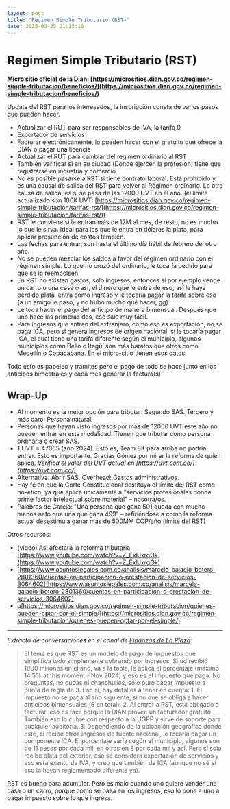 ```yaml
---
layout: post
title: "Regimen Simple Tributario (RST)"
date: 2025-03-25 21:13:16
---
```


# Regimen Simple Tributario (RST)

**Micro sitio oficial de la Dian: [https://micrositios.dian.gov.co/regimen-simple-tributacion/beneficios/](https://micrositios.dian.gov.co/regimen-simple-tributacion/beneficios/)**

Update del RST para los interesados, la inscripción consta de varios pasos que pueden hacer.

- Actualizar el RUT para ser responsables de IVA, la tarifa 0
- Exportador de servicios
- Facturar electrónicamente, lo pueden hacer con el gratuito que ofrece la DIAN o pagar una licencia
- Actualizar el RUT para cambiar del regimen ordinario al RST
- También verificar si en su ciudad (Donde ejercen la profesión) tiene que registrarse en industria y comercio
- No es posible pasarse a RST si tiene contrato laboral. Está prohibido y es una causal de salida del RST para volver al Régimen ordinario. La otra causa de salida, es si se pasa de las 12000 UVT en el año. (el limite actualizado son 100K UVT: [https://micrositios.dian.gov.co/regimen-simple-tributacion/tarifas-rst/](https://micrositios.dian.gov.co/regimen-simple-tributacion/tarifas-rst/))
- RST le conviene si le entran más de 12M al mes, de resto, no es mucho lo que le sirva. Ideal para los que le entra en dólares la plata, para aplicar presunción de costos también.
- Las fechas para entrar, son hasta el último día hábil de febrero del otro año.
- No se pueden mezclar los saldos a favor del régimen ordinario con el régimen simple. Lo que no cruzó del ordinario, le tocaría pedirlo para que se lo reembolsen.
- En RST no existen gastos, solo ingresos, entonces si por ejemplo vende un carro o una casa o así, el dinero que le entre de eso, así le haya perdido plata, entra como ingreso y le tocaría pagar la tarifa sobre eso (a un amigo le pasó, y no hubo mucho qué hacer, gg).
- Le toca hacer el pago del anticipo de manera bimensual. Después que uno hace las primeras dos, eso sale muy fácil.
- Para ingresos que entran del extranjero, como eso es exportación, no se paga ICA, pero si genera ingresos de origen nacional, sí le tocaría pagar ICA, el cual tiene una tarifa diferente según el municipio, algunos municipios como Bello o Itagüí son más baratos que otros como Medellín o Copacabana. En el micro-sitio tienen esos datos.

Todo esto es papeleo y tramites pero el pago de todo se hace junto en los anticipos bimestrales y cada mes generar la factura(s)

## Wrap-Up

- Al momento es la mejor opción para tributar. Segundo SAS. Tercero y más caro: Persona natural.
- Personas que hayan visto ingresos por más de 12000 UVT este año no pueden entrar en esta modalidad. Tienen que tributar como persona ordinaria o crear SAS.
- 1 UVT = 47065 (año 2024). Esto es, Team 8K para arriba no podría entrar. Esto es importante. Gracias Gómez por mirar la reforma de quién aplica.
*Verifica el valor del UVT actual en [https://uvt.com.co/](https://uvt.com.co/)*
- Alternativa: Abrir SAS. Overhead: Gastos administrativos.
- Hay fé en que la Corte Constitucional destituya el límite del RST como no-etico, ya que aplica únicamente a "servicios profesionales donde prime factor intelectual sobre material" – nosotra/os.
- Palabras de García: "Una persona que gana 501 queda con mucho menos neto que una que gana 499" – refiriéndose a como la reforma actual desestimula ganar más de 500MM COP/año (límite del RST)

Otros recursos:

- (video) Asi afectará la reforma tributaria [https://www.youtube.com/watch?v=Z_ExIJxrqOk](https://www.youtube.com/watch?v=Z_ExIJxrqOk)
- [https://www.asuntoslegales.com.co/analisis/marcela-palacio-botero-2801360/cuentas-en-participacion-o-prestacion-de-servicios-3064602](https://www.asuntoslegales.com.co/analisis/marcela-palacio-botero-2801360/cuentas-en-participacion-o-prestacion-de-servicios-3064602)
- µ[https://micrositios.dian.gov.co/regimen-simple-tributacion/quienes-pueden-optar-por-el-simple/](https://micrositios.dian.gov.co/regimen-simple-tributacion/quienes-pueden-optar-por-el-simple/)

---

*Extracto de conversaciones en el canal de [Finanzas de La Plaza](https://discord.com/channels/914582747325030510/915700773554372700/1309140113896509540):*

> El tema es que RST es un modelo de pago de impuestos que simplifica todo simplemente cobrando por ingresos.
Si ud recibió 1000 millones en el año, va a la tabla, le aplica el porcentaje (máximo 14.5% at this moment - Nov 2024) y eso es el impuesto que paga. No preguntas, no dudas ni chanchullos, solo puro pagar impuesto a punta de regla de 3.
Eso sí, hay detalles a tener en cuenta:
    1. El impuesto no se paga al año siguiente, si no que se obliga a hacer anticipos bimensuales (6 en total).
    2. Al entrar a RST, está obligado a facturar, eso es fácil porque la DIAN provee un facturador gratuito. También eso lo cubre con respecto a la UGPP y sirve de soporte para cualquier auditoría.
    3. Dependiendo de la ubicación geográfica donde esté, si recibe otros ingresos de fuente nacional, le tocaría pagar un componente ICA. El porcentaje varía según el municipio, algunos son de 11 pesos por cada mil, en otros en 8 por cada mil y así. Pero sí solo recibe plata del exterior, eso se considera exportación de servicios y eso está exento de IVA, y creo que también de ICA (aunque no sé si eso lo hayan reglamentado diferente ya).

RST es bueno para acumular.
Pero es malo cuando uno quiere vender una casa o un carro, porque como se basa en los ingresos, eso lo pone a uno a pagar impuesto sobre lo que ingresa.
>